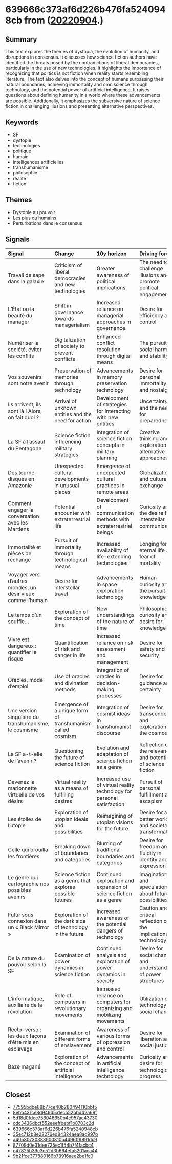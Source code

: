 # 639666c373af6d226b476fa5240948cb from ([20220904](https://kghosh.substack.com/p/20220904).)

## Summary

This text explores the themes of dystopia, the evolution of humanity, and disruptions in consensus. It discusses how science fiction authors have identified the threats posed by the contradictions of liberal democracies, particularly in the use of new technologies. It highlights the importance of recognizing that politics is not fiction when reality starts resembling literature. The text also delves into the concept of humans surpassing their natural boundaries, achieving immortality and omniscience through technology, and the potential power of artificial intelligence. It raises questions about defining humanity in a world where these advancements are possible. Additionally, it emphasizes the subversive nature of science fiction in challenging illusions and presenting alternative perspectives.

## Keywords

* SF
* dystopie
* technologies
* politique
* humain
* intelligences artificielles
* transhumanisme
* philosophie
* réalité
* fiction

## Themes

* Dystopie au pouvoir
* Les plus qu’humains
* Perturbations dans le consensus

## Signals

| Signal                                                      | Change                                                     | 10y horizon                                                             | Driving force                                                     |
|:------------------------------------------------------------|:-----------------------------------------------------------|:------------------------------------------------------------------------|:------------------------------------------------------------------|
| Travail de sape dans la galaxie                             | Criticism of liberal democracies and new technologies      | Greater awareness of political implications                             | The need to challenge illusions and promote political engagement  |
| L’État ou la beauté du manager                              | Shift in governance towards managerialism                  | Increased reliance on managerial approaches in governance               | Desire for efficiency and control                                 |
| Numériser la société, éviter les conflits                   | Digitalization of society to prevent conflicts             | Enhanced conflict resolution through digital means                      | The pursuit of social harmony and stability                       |
| Vos souvenirs sont notre avenir                             | Preservation of memories through technology                | Advancements in memory preservation technology                          | Desire for personal immortality and nostalgia                     |
| Ils arrivent, ils sont là ! Alors, on fait quoi ?           | Arrival of unknown entities and the need for action        | Development of strategies for interacting with new entities             | Uncertainty and the need for preparedness                         |
| La SF à l’assaut du Pentagone                               | Science fiction influencing military strategies            | Integration of science fiction concepts in military planning            | Creative thinking and exploration of alternative approaches       |
| Des tourne-disques en Amazonie                              | Unexpected cultural developments in unusual places         | Emergence of unexpected cultural practices in remote areas              | Globalization and cultural exchange                               |
| Comment engager la conversation avec les Martiens           | Potential encounter with extraterrestrial life             | Development of communication methods with extraterrestrial beings       | Curiosity and the desire for interstellar communication           |
| Immortalité et pièces de rechange                           | Pursuit of immortality through technological means         | Increased availability of life-extending technologies                   | Longing for eternal life and fear of mortality                    |
| Voyager vers d’autres mondes, un désir vieux comme l’humain | Desire for interstellar travel                             | Advancements in space exploration technology                            | Human curiosity and the pursuit of knowledge                      |
| Le temps d’un souffle…                                      | Exploration of the concept of time                         | New understandings of the nature of time                                | Philosophical curiosity and desire for knowledge                  |
| Vivre est dangereux : quantifier le risque                  | Quantification of risk and danger in life                  | Increased reliance on risk assessment and management                    | Desire for safety and security                                    |
| Oracles, mode d’emploi                                      | Use of oracles and divination methods                      | Integration of oracles in decision-making processes                     | Desire for guidance and certainty                                 |
| Une version singulière du transhumanisme, le cosmisme       | Emergence of a unique form of transhumanism called cosmism | Integration of cosmist ideas in transhumanist discourse                 | Desire for transcendence and exploration of the cosmos            |
| La SF a-t-elle de l’avenir ?                                | Questioning the future of science fiction                  | Evolution and adaptation of science fiction as a genre                  | Reflection on the relevance and potential of science fiction      |
| Devenez la marionnette virtuelle de vos désirs              | Virtual reality as a means of fulfilling desires           | Increased use of virtual reality technology for personal satisfaction   | Pursuit of personal fulfillment and escapism                      |
| Les étoiles de l’utopie                                     | Exploration of utopian ideals and possibilities            | Reimagining of utopian visions for the future                           | Desire for a better world and societal transformation             |
| Celle qui brouilla les frontières                           | Breaking down of boundaries and categories                 | Blurring of traditional boundaries and categories                       | Desire for freedom and fluidity in identity and expression        |
| Le genre qui cartographie nos possibles avenirs             | Science fiction as a genre that explores possible futures  | Continued exploration and expansion of science fiction as a genre       | Imagination and speculation about future possibilities            |
| Futur sous connexion dans un « Black Mirror »               | Exploration of the dark side of technology in the future   | Increased awareness of the potential dangers of technology              | Caution and critical reflection on the implications of technology |
| De la nature du pouvoir selon la SF                         | Examination of power dynamics in science fiction           | Continued analysis and exploration of power dynamics in society         | Desire for social change and understanding of power structures    |
| L’informatique, auxiliaire de la révolution                 | Role of computers in revolutionary movements               | Increased reliance on computers for organizing and mobilizing movements | Utilization of technology for social change                       |
| Recto-verso : les deux façons d’être mis en esclavage       | Examination of different forms of enslavement              | Awareness of various forms of oppression and control                    | Desire for liberation and social justice                          |
| Baze magané                                                 | Exploration of the concept of artificial intelligence      | Advancements in artificial intelligence technology                      | Curiosity and desire for technological progress                   |

## Closest

* [77595bdbe88b77ce40b280494110bbf5](77595bdbe88b77ce40b280494110bbf5)
* [8ebb431ce8d949d5a1ecb52bbd42a69f](8ebb431ce8d949d5a1ecb52bbd42a69f)
* [5d18d0fdee756046650b4c957ac43730](5d18d0fdee756046650b4c957ac43730)
* [cdc3436dbcf552eeeffbebf1b8783c2d](cdc3436dbcf552eeeffbebf1b8783c2d)
* [639666c373af6d226b476fa5240948cb](639666c373af6d226b476fa5240948cb)
* [35ec712b8e22276ed84324aea8ad997b](35ec712b8e22276ed84324aea8ad997b)
* [a40580730388900810b4496ff9891dc9](a40580730388900810b4496ff9891dc9)
* [87709d0e31dee725ec1f54b7f4facbc4](87709d0e31dee725ec1f54b7f4facbc4)
* [c47825b39c3c52d3b664efa5201aca44](c47825b39c3c52d3b664efa5201aca44)
* [9b21fce377880166b73916aee2be1fc0](9b21fce377880166b73916aee2be1fc0)